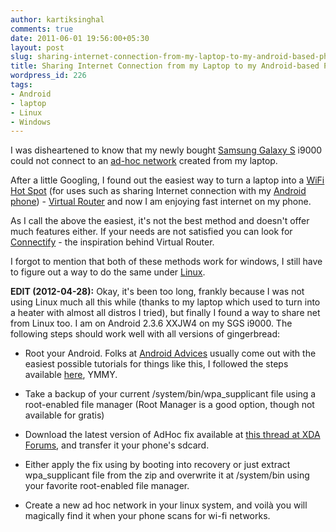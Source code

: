 ```yaml
---
author: kartiksinghal
comments: true
date: 2011-06-01 19:56:00+05:30
layout: post
slug: sharing-internet-connection-from-my-laptop-to-my-android-based-phone
title: Sharing Internet Connection from my Laptop to my Android-based Phone
wordpress_id: 226
tags:
- Android
- laptop
- Linux
- Windows
---
```


I was disheartened to know that my newly bought [Samsung Galaxy S](http://en.wikipedia.org/wiki/Samsung_Galaxy_S) i9000 could not connect to an [ad-hoc network](http://en.wikipedia.org/wiki/Wireless_ad_hoc_network) created from my laptop.

After a little Googling, I found out the easiest way to turn a laptop into a [WiFi](http://en.wikipedia.org/wiki/Wi-Fi) [Hot Spot](http://en.wikipedia.org/wiki/Hotspot_%28Wi-Fi%29) (for uses such as sharing Internet connection with my [Android phone](http://en.wikipedia.org/wiki/Android_%28operating_system%29)) - [Virtual Router](http://virtualrouter.codeplex.com/) and now I am enjoying fast internet on my phone.

As I call the above the easiest, it's not the best method and doesn't offer much features either. If your needs are not satisfied you can look for [Connectify](http://www.connectify.me/) - the inspiration behind Virtual Router.

I forgot to mention that both of these methods work for windows, I still have to figure out a way to do the same under [Linux](http://en.wikipedia.org/wiki/Linux).

**EDIT (2012-04-28):** Okay, it's been too long, frankly because I was not using Linux much all this while (thanks to my laptop which used to turn into a heater with almost all distros I tried), but finally I found a way to share net from Linux too. I am on Android 2.3.6 XXJW4 on my SGS i9000. The following steps should work well with all versions of gingerbread:



	
  * Root your Android. Folks at [Android Advices](http://androidadvices.com) usually come out with the easiest possible tutorials for things like this, I followed the steps available [here](http://androidadvices.com/root-galaxy-official-pack-xxjw4-236-firmware/), YMMY.

	
  * Take a backup of your current /system/bin/wpa_supplicant file using a root-enabled file manager (Root Manager is a good option, though not available for gratis)

	
  * Download the latest version of AdHoc fix available at [this thread at XDA Forums](http://forum.xda-developers.com/showthread.php?t=1071138), and transfer it your phone's sdcard.

	
  * Either apply the fix using by booting into recovery or just extract wpa_supplicant file from the zip and overwrite it at /system/bin using your favorite root-enabled file manager.

	
  * Create a new ad hoc network in your linux system, and voilà you will magically find it when your phone scans for wi-fi networks.


